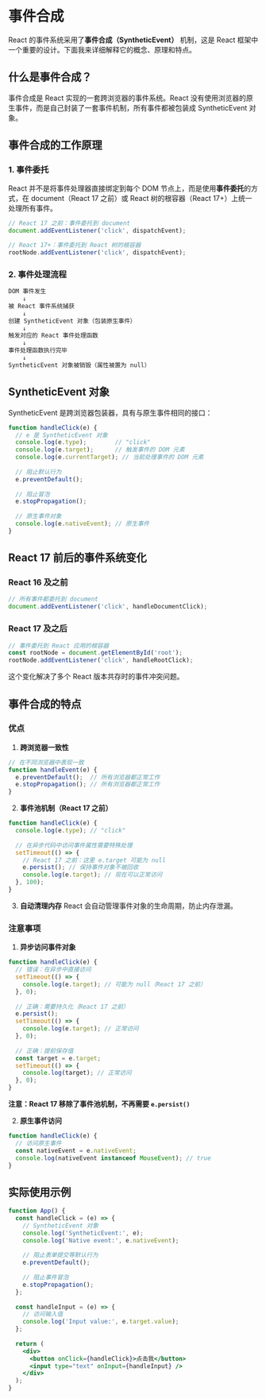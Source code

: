 # 事件合成

React 的事件系统采用了**事件合成（SyntheticEvent）** 机制，这是 React 框架中一个重要的设计。下面我来详细解释它的概念、原理和特点。

## 什么是事件合成？

事件合成是 React 实现的一套跨浏览器的事件系统。React 没有使用浏览器的原生事件，而是自己封装了一套事件机制，所有事件都被包装成 SyntheticEvent 对象。

## 事件合成的工作原理

### 1. 事件委托
React 并不是将事件处理器直接绑定到每个 DOM 节点上，而是使用**事件委托**的方式，在 document（React 17 之前）或 React 树的根容器（React 17+）上统一处理所有事件。

```jsx
// React 17 之前：事件委托到 document
document.addEventListener('click', dispatchEvent);

// React 17+：事件委托到 React 树的根容器
rootNode.addEventListener('click', dispatchEvent);
```

### 2. 事件处理流程
```javascript
DOM 事件发生
    ↓
被 React 事件系统捕获
    ↓
创建 SyntheticEvent 对象（包装原生事件）
    ↓
触发对应的 React 事件处理函数
    ↓
事件处理函数执行完毕
    ↓
SyntheticEvent 对象被销毁（属性被置为 null）
```

## SyntheticEvent 对象

SyntheticEvent 是跨浏览器包装器，具有与原生事件相同的接口：

```jsx
function handleClick(e) {
  // e 是 SyntheticEvent 对象
  console.log(e.type);        // "click"
  console.log(e.target);      // 触发事件的 DOM 元素
  console.log(e.currentTarget); // 当前处理事件的 DOM 元素
  
  // 阻止默认行为
  e.preventDefault();
  
  // 阻止冒泡
  e.stopPropagation();
  
  // 原生事件对象
  console.log(e.nativeEvent); // 原生事件
}
```

## React 17 前后的事件系统变化

### React 16 及之前
```javascript
// 所有事件都委托到 document
document.addEventListener('click', handleDocumentClick);
```

### React 17 及之后
```javascript
// 事件委托到 React 应用的根容器
const rootNode = document.getElementById('root');
rootNode.addEventListener('click', handleRootClick);
```

这个变化解决了多个 React 版本共存时的事件冲突问题。

## 事件合成的特点

### 优点

1. **跨浏览器一致性**
```jsx
// 在不同浏览器中表现一致
function handleEvent(e) {
  e.preventDefault();  // 所有浏览器都正常工作
  e.stopPropagation(); // 所有浏览器都正常工作
}
```

2. **事件池机制（React 17 之前）**
```jsx
function handleClick(e) {
  console.log(e.type); // "click"
  
  // 在异步代码中访问事件属性需要特殊处理
  setTimeout(() => {
    // React 17 之前：这里 e.target 可能为 null
    e.persist(); // 保持事件对象不被回收
    console.log(e.target); // 现在可以正常访问
  }, 100);
}
```

3. **自动清理内存**
React 会自动管理事件对象的生命周期，防止内存泄漏。

### 注意事项

1. **异步访问事件对象**
```jsx
function handleClick(e) {
  // 错误：在异步中直接访问
  setTimeout(() => {
    console.log(e.target); // 可能为 null（React 17 之前）
  }, 0);
  
  // 正确：需要持久化（React 17 之前）
  e.persist();
  setTimeout(() => {
    console.log(e.target); // 正常访问
  }, 0);
  
  // 正确：提前保存值
  const target = e.target;
  setTimeout(() => {
    console.log(target); // 正常访问
  }, 0);
}
```

**注意：React 17 移除了事件池机制，不再需要 `e.persist()`**

2. **原生事件访问**
```jsx
function handleClick(e) {
  // 访问原生事件
  const nativeEvent = e.nativeEvent;
  console.log(nativeEvent instanceof MouseEvent); // true
}
```

## 实际使用示例

```jsx
function App() {
  const handleClick = (e) => {
    // SyntheticEvent 对象
    console.log('SyntheticEvent:', e);
    console.log('Native event:', e.nativeEvent);
    
    // 阻止表单提交等默认行为
    e.preventDefault();
    
    // 阻止事件冒泡
    e.stopPropagation();
  };
  
  const handleInput = (e) => {
    // 访问输入值
    console.log('Input value:', e.target.value);
  };
  
  return (
    <div>
      <button onClick={handleClick}>点击我</button>
      <input type="text" onInput={handleInput} />
    </div>
  );
}
```

